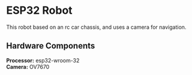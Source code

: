 # ESP32 Robot
This robot based on an rc car chassis, and uses a camera for navigation. 

## Hardware Components
**Processor:** esp32-wroom-32  
**Camera:** OV7670  